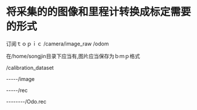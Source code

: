 将采集的的图像和里程计转换成标定需要的形式
==================================
订阅ｔｏｐｉｃ
/camera/image_raw
/odom

在/home/songjin目录下应当有,图片应当保存为ｂｍｐ格式

/calibration_dataset

-----/image

-----/rec

--------/Odo.rec
